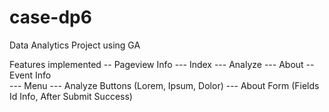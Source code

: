 # case-dp6

Data Analytics Project using GA

Features implemented
-- Pageview Info
  --- Index
  --- Analyze
  --- About
-- Event Info  
  --- Menu
  --- Analyze Buttons (Lorem, Ipsum, Dolor)
  --- About Form (Fields Id Info, After Submit Success)
  
